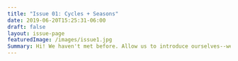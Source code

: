 ```yaml
---
title: "Issue 01: Cycles + Seasons"
date: 2019-06-20T15:25:31-06:00
draft: false
layout: issue-page
featuredImage: /images/issue1.jpg
Summary: Hi! We haven't met before. Allow us to introduce ourselves--we're Cicada Creative Magazine. 
---
```


